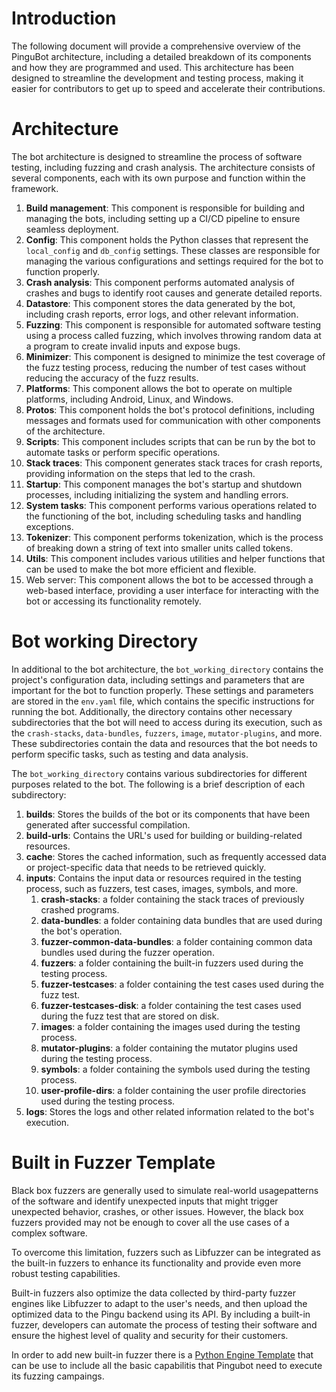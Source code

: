 # Introduction

The following document will provide a comprehensive overview of the PinguBot architecture, including a detailed breakdown of its components and how they are programmed and used. This architecture has been designed to streamline the development and testing process, making it easier for contributors to get up to speed and accelerate their contributions.

# Architecture

The bot architecture is designed to streamline the process of software testing, including fuzzing and crash analysis. The architecture consists of several components, each with its own purpose and function within the framework.

1. **Build management**: This component is responsible for building and managing the bots, including setting up a CI/CD pipeline to ensure seamless deployment.
2. **Config**: This component holds the Python classes that represent the `local_config` and `db_config` settings. These classes are responsible for managing the various configurations and settings required for the bot to function properly.
3. **Crash analysis**: This component performs automated analysis of crashes and bugs to identify root causes and generate detailed reports.
4. **Datastore**: This component stores the data generated by the bot, including crash reports, error logs, and other relevant information.
5. **Fuzzing**: This component is responsible for automated software testing using a process called fuzzing, which involves throwing random data at a program to create invalid inputs and expose bugs.
6. **Minimizer**: This component is designed to minimize the test coverage of the fuzz testing process, reducing the number of test cases without reducing the accuracy of the fuzz results.
7. **Platforms**: This component allows the bot to operate on multiple platforms, including Android, Linux, and Windows.
8. **Protos**: This component holds the bot's protocol definitions, including messages and formats used for communication with other components of the architecture.
9. **Scripts**: This component includes scripts that can be run by the bot to automate tasks or perform specific operations.
10. **Stack traces**: This component generates stack traces for crash reports, providing information on the steps that led to the crash.
11. **Startup**: This component manages the bot's startup and shutdown processes, including initializing the system and handling errors.
12. **System tasks**: This component performs various operations related to the functioning of the bot, including scheduling tasks and handling exceptions.
13. **Tokenizer**: This component performs tokenization, which is the process of breaking down a string of text into smaller units called tokens.
14. **Utils**: This component includes various utilities and helper functions that can be used to make the bot more efficient and flexible.
15. Web server: This component allows the bot to be accessed through a web-based interface, providing a user interface for interacting with the bot or accessing its functionality remotely.

# Bot working Directory

In additional to the bot architecture, the `bot_working_directory` contains the project's configuration data, including settings and parameters that are important for the bot to function properly. These settings and parameters are stored in the `env.yaml` file, which contains the specific instructions for running the bot. Additionally, the directory contains other necessary subdirectories that the bot will need to access during its execution, such as the `crash-stacks`, `data-bundles`, `fuzzers`, `image`, `mutator-plugins`, and more. These subdirectories contain the data and resources that the bot needs to perform specific tasks, such as testing and data analysis.

The `bot_working_directory` contains various subdirectories for different purposes related to the bot. The following is a brief description of each subdirectory:

1. **builds**: Stores the builds of the bot or its components that have been generated after successful compilation.
2. **build-urls**: Contains the URL's used for building or building-related resources.
3. **cache**: Stores the cached information, such as frequently accessed data or project-specific data that needs to be retrieved quickly.
4. **inputs**: Contains the input data or resources required in the testing process, such as fuzzers, test cases, images, symbols, and more.
   1. **crash-stacks**: a folder containing the stack traces of previously crashed programs.
   2. **data-bundles**: a folder containing data bundles that are used during the bot's operation.
   3. **fuzzer-common-data-bundles**: a folder containing common data bundles used during the fuzzer operation.
   4. **fuzzers**: a folder containing the built-in fuzzers used during the testing process.
   5. **fuzzer-testcases**: a folder containing the test cases used during the fuzz test.
   6. **fuzzer-testcases-disk**: a folder containing the test cases used during the fuzz test that are stored on disk.
   7. **images**: a folder containing the images used during the testing process.
   8. **mutator-plugins**: a folder containing the mutator plugins used during the testing process.
   9. **symbols**: a folder containing the symbols used during the testing process.
   10. **user-profile-dirs**: a folder containing the user profile directories used during the testing process.
5. **logs**: Stores the logs and other related information related to the bot's execution.

# Built in Fuzzer Template

Black box fuzzers are generally used to simulate real-world usagepatterns of the software and identify unexpected inputs that might trigger unexpected behavior, crashes, or other issues. However, the black box fuzzers provided may not be enough to cover all the use cases of a complex software.

To overcome this limitation, fuzzers such as Libfuzzer can be integrated as the built-in fuzzers to enhance its functionality and provide even more robust testing capabilities. 

Built-in fuzzers also optimize the data collected by third-party fuzzer engines like Libfuzzer to adapt to the user's needs, and then upload the optimized data to the Pingu backend using its API. By including a built-in fuzzer, developers can automate the process of testing their software and ensure the highest level of quality and security for their customers.

In order to add new built-in fuzzer there is a [Python Engine Template](../src/bot/fuzzers/templates/python/PythonTemplateEngine.py) that can be use to include all the basic capabilitis that Pingubot need to execute its fuzzing campaings.
